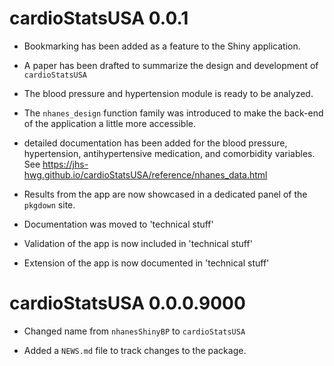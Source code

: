 
# cardioStatsUSA 0.0.1

* Bookmarking has been added as a feature to the Shiny application.

* A paper has been drafted to summarize the design and development of `cardioStatsUSA`

* The blood pressure and hypertension module is ready to be analyzed. 

* The `nhanes_design` function family was introduced to make the back-end of the application a little more accessible. 

* detailed documentation has been added for the blood pressure, hypertension, antihypertensive medication, and comorbidity variables. See https://jhs-hwg.github.io/cardioStatsUSA/reference/nhanes_data.html

* Results from the app are now showcased in a dedicated panel of the `pkgdown` site.

* Documentation was moved to 'technical stuff'

* Validation of the app is now included in 'technical stuff'

* Extension of the app is now documented in 'technical stuff'

# cardioStatsUSA 0.0.0.9000

* Changed name from `nhanesShinyBP` to `cardioStatsUSA`

* Added a `NEWS.md` file to track changes to the package.
